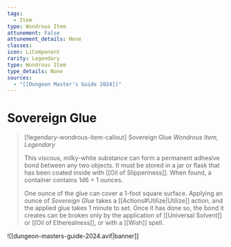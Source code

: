 ```yaml
---
tags:
  - Item
type: Wondrous Item
attunement: False
attunement_details: None
classes:
icon: LiComponent
rarity: Legendary
type: Wondrous Item
type_details: None
sources: 
  - "[[Dungeon Master's Guide 2024]]"
---
```

# Sovereign Glue
>[!legendary-wondrous-item-callout] Sovereign Glue
>_Wondrous Item, Legendary_
>
>This viscous, milky-white substance can form a permanent adhesive bond between any two objects. It must be stored in a jar or flask that has been coated inside with [[Oil of Slipperiness]]. When found, a container contains 1d6 + 1 ounces.
>
>One ounce of the glue can cover a 1-foot square surface. Applying an ounce of _Sovereign Glue_ takes a [[Actions#Utilize\|Utilize]] action, and the applied glue takes 1 minute to set. Once it has done so, the bond it creates can be broken only by the application of [[Universal Solvent]] or [[Oil of Etherealness]], or with a [[Wish]] spell.
>


![[dungeon-masters-guide-2024.avif|banner]]